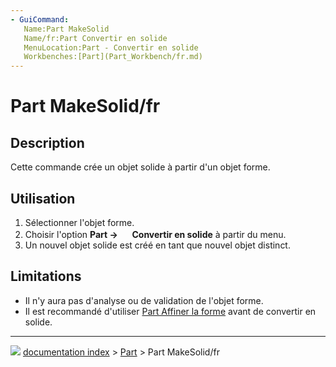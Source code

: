 ```yaml
---
- GuiCommand:
   Name:Part MakeSolid
   Name/fr:Part Convertir en solid‏‎e
   MenuLocation:Part - Convertir en solide
   Workbenches:[Part](Part_Workbench/fr.md)
---
```


# Part MakeSolid/fr

## Description

Cette commande crée un objet solide à partir d\'un objet forme.

## Utilisation

1.  Sélectionner l\'objet forme.
2.  Choisir l\'option **Part → <img src="images/Part_MakeSolid.svg" width=16px> Convertir en solide** à partir du menu.
3.  Un nouvel objet solide est créé en tant que nouvel objet distinct.

## Limitations

-   Il n\'y aura pas d\'analyse ou de validation de l\'objet forme.
-   Il est recommandé d\'utiliser [Part Affiner la forme](Part_RefineShape/fr.md) avant de convertir en solide.



---
![](images/Button_right.svg) [documentation index](../README.md) > [Part](Part_Workbench.md) > Part MakeSolid/fr
